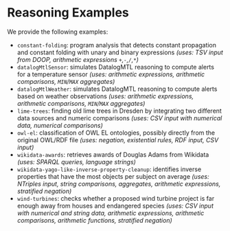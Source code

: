 # Reasoning Examples

We provide the following examples:
* `constant-folding`: program analysis that detects constant propagation and constant folding with unary and binary expressions
  *(uses: TSV input from DOOP, arithmetic expressions `+`,`-`,`/`,`*`)*
* `datalogMtlSensor`: simulates DatalogMTL reasoning to compute alerts for a temperature sensor
  *(uses: arithmetic expressions, arithmetic comparisons, `MIN`/`MAX` aggregates)*
* `datalogMtlWeather`: simulates DatalogMTL reasoning to compute alerts based on weather observations
  *(uses: arithmetic expressions, arithmetic comparisons, `MIN`/`MAX` aggregates)*
* `lime-trees`: finding old lime trees in Dresden by integrating two different data sources and numeric comparisons
   *(uses: CSV input with numerical data, numerical comparisons)*
* `owl-el`: classification of OWL EL ontologies, possibly directly from the original OWL/RDF file
  *(uses: negation, existential rules, RDF input, CSV input)*
* `wikidata-awards`: retrieves awards of Douglas Adams from Wikidata
  *(uses: SPARQL queries, language strings)*
* `wikidata-yago-like-inverse-property-cleanup`: identifies inverse properties that have the most objects per subject on average
  *(uses: NTriples input, string comparisons, aggregates, arithmetic expressions, stratified negation)*
* `wind-turbines`: checks whether a proposed wind turbine project is far enough away from houses and endangered species
  *(uses: CSV input with numerical and string data, arithmetic expressions, arithmetic comparisons, arithmetic functions, stratified negation)*
